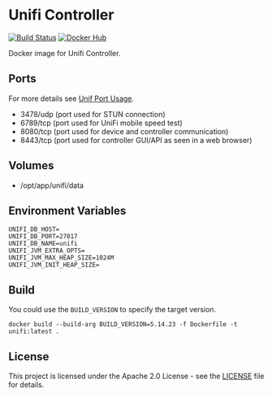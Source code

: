# Unifi Controller

[![Build Status](https://drone.owncloud.com/api/badges/owncloud-ops/unifi/status.svg)](https://drone.owncloud.com/owncloud-ops/unifi/)
[![Docker Hub](https://img.shields.io/badge/docker-latest-blue.svg?logo=docker&logoColor=white)](https://hub.docker.com/r/owncloudops/unifi)

Docker image for Unifi Controller.

## Ports

For more details see [Unif Port Usage](https://help.ui.com/hc/en-us/articles/218506997-UniFi-Ports-Used).

- 3478/udp (port used for STUN connection)
- 6789/tcp (port used for UniFi mobile speed test)
- 8080/tcp (port used for device and controller communication)
- 8443/tcp (port used for controller GUI/API as seen in a web browser)

## Volumes

- /opt/app/unifi/data

## Environment Variables

```Shell
UNIFI_DB_HOST=
UNIFI_DB_PORT=27017
UNIFI_DB_NAME=unifi
UNIFI_JVM_EXTRA_OPTS=
UNIFI_JVM_MAX_HEAP_SIZE=1024M
UNIFI_JVM_INIT_HEAP_SIZE=
```

## Build

You could use the `BUILD_VERSION` to specify the target version.

```Shell
docker build --build-arg BUILD_VERSION=5.14.23 -f Dockerfile -t unifi:latest .
```

## License

This project is licensed under the Apache 2.0 License - see the [LICENSE](https://github.com/owncloud-ops/unifi/blob/master/LICENSE) file for details.
